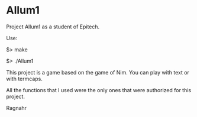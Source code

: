 Allum1
======

Project Allum1 as a student of Epitech.

Use:

$> make

$> ./Allum1


This project is a game based on the game of Nim. You can play with text or with termcaps.

All the functions that I used were the only ones that were authorized for this project.

Ragnahr
